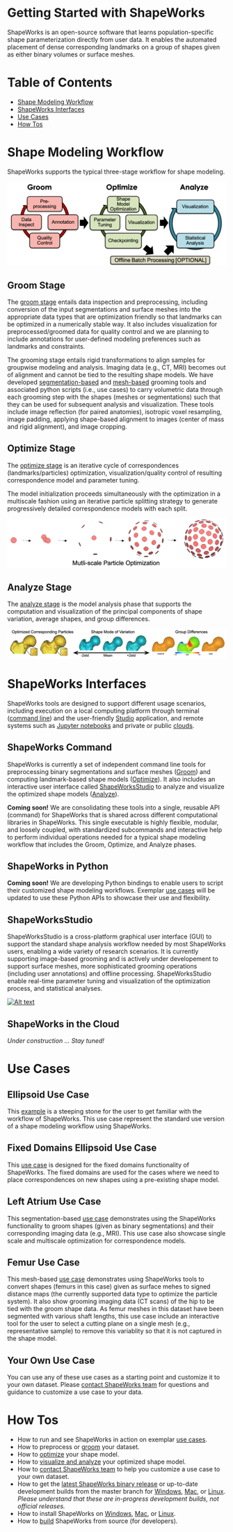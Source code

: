 # Getting Started with ShapeWorks 

ShapeWorks is an open-source software that learns population-specific shape parameterization directly from user data. It enables the automated placement of dense corresponding landmarks on a group of shapes given as either binary volumes or surface meshes. 


Table of Contents
====================
- [Shape Modeling Workflow](#shape-modeling-workflow)  
- [ShapeWorks Interfaces](#shapeworks-interfaces)
- [Use Cases](#use-cases) 
- [How Tos](#how-tos)


Shape Modeling Workflow
=====================

ShapeWorks supports the typical three-stage workflow for shape modeling. 

![ShapeWorks Workflow](images/workflow.png)


Groom Stage
---------------------

The [groom stage](Workflow/Groom.md) entails data inspection and preprocessing, including conversion of the input segmentations and surface meshes into the appropriate data types that are optimization friendly so that landmarks can be optimized in a numerically stable way. It also includes visualization for preprocessed/groomed data for quality control and we are planning to include annotations for user-defined modeling preferences such as landmarks and constraints.

The grooming stage entails rigid transformations to align samples for groupwise modeling and analysis. Imaging data (e.g., CT, MRI) becomes out of alignment and cannot be tied to the resulting shape models. We have developed [segmentation-based](UseCases/LeftAtrium.md) and [mesh-based](UseCases/Femur.md) grooming tools and associated python scripts (i.e., use cases) to carry volumetric data through each grooming step with the shapes (meshes or segmentations) such that they can be used for subsequent analysis and visualization. These tools include image reflection (for paired anatomies), isotropic voxel resampling, image padding, applying shape-based alignment to images (center of mass and rigid alignment), and image cropping.

Optimize Stage
---------------------

The [optimize stage](Workflow/Optimize.md) is an iterative cycle of correspondences (landmarks/particles) optimization, visualization/quality control of resulting correspondence model and parameter tuning. 


The model initialization proceeds simultaneously with the optimization in a multiscale fashion using an iterative particle splitting strategy to generate progressively detailed correspondence models with each split.

![Multiscale particles optimization](images/multiscale.png)


Analyze Stage
---------------------

The [analyze stage](Workflow/Analyze.md) is the model analysis phase that supports the computation and visualization of the principal components of shape variation, average shapes, and group differences. 

![Analyze](images/analyze.png)

ShapeWorks Interfaces
=====================

ShapeWorks tools are designed to support different usage scenarios, including execution on a local computing platform through terminal ([command line](#shapeworks-command)) and the user-friendly [Studio](#shapeworksstudio) application, and remote systems such as [Jupyter notebooks](#shapeworks-in-python) and private or public [clouds](#shapeworks-in-the-cloud). 


ShapeWorks Command
---------------------

ShapeWorks is currently a set of independent command line tools for preprocessing binary segmentations and surface meshes ([Groom](Workflow/Groom.md)) and computing landmark-based shape models ([Optimize](Workflow/Optimize.md)). It also includes an interactive user interface called [ShapeWorksStudio](#shapeworksstudio) to analyze and visualize the optimized shape models ([Analyze](Workflow/Analyze.md)). 

**Coming soon!** We are consolidating these tools into a single, reusable API (command) for ShapeWorks that is shared across different computational libraries in ShapeWorks. This single executable is highly flexible, modular, and loosely coupled, with standardized subcommands and interactive help to perform individual operations needed for a typical shape modeling workflow that includes the Groom, Optimize, and Analyze phases. 



ShapeWorks in Python
---------------------
**Coming soon!**  We are developing Python bindings to enable users to script their customized shape modeling workflows. Exemplar [use cases](UseCases/UseCases.md) will be updated to use these Python APIs to showcase their use and flexibility.


ShapeWorksStudio
---------------------

ShapeWorksStudio is a cross-platform graphical user interface (GUI) to support the standard shape analysis workflow needed by most ShapeWorks users, enabling a wide variety of research scenarios. It is currently supporting image-based grooming and is actively under developement to support surface meshes, more sophisticated grooming operations (including user annotations) and offline processing.  ShapeWorksStudio enable real-time parameter tuning and visualization of the optimization process, and statistical analyses.

[![Alt text](https://img.youtube.com/vi/TUk0vsk4HIA/0.jpg)](https://www.youtube.com/watch?v=TUk0vsk4HIA)


ShapeWorks in the Cloud 
---------------------
*Under construction ... Stay tuned!*

Use Cases
=====================

Ellipsoid Use Case
---------------------

This [example](UseCases/Ellipsoid.md) is a steeping stone for the user to get familiar with the workflow of ShapeWorks. This use case represent the standard use version of a shape modeling workflow using ShapeWorks. 


Fixed Domains Ellipsoid Use Case
---------------------

This [use case](UseCases/FixedDomainEllipsoid.md) is designed for the fixed domains functionality of ShapeWorks. The fixed domains are used for the cases where we need to place correspondences on new shapes using a pre-existing shape model. 

Left Atrium Use Case
---------------------

This segmentation-based [use case](UseCases/LeftAtrium.md) demonstrates using the ShapeWorks functionality to groom shapes (given as binary segmentations) and their corresponding imaging data (e.g., MRI). This use case also showcase single scale and multiscale optimization for correspondence models.

Femur Use Case
---------------------

This mesh-based [use case](UseCases/Femur.md) demonstrates using ShapeWorks tools to convert shapes (femurs in this case) given as surface mehes to signed distance maps (the currently supported data type to optimize the particle system). It also show grooming imaging data (CT scans) of the hip to be tied with the groom shape data. As femur meshes in this dataset have been segmented with various shaft lengths, this use case include an interactive tool for the user to select a cutting plane on a single mesh (e.g., representative sample) to remove this variablity so that it is not captured in the shape model. 

Your Own Use Case
---------------------

You can use any of these use cases as a starting point and customize it to your own dataset. Please [contact ShapeWorks team](../README.md#contact-us) for questions and guidance to customize a use case to your data.

How Tos
=====================
- How to run and see ShapeWorks in action on exemplar [use cases](UseCases/UseCases.md). 
- How to preprocess or [groom](Workflow/Groom.md) your dataset.
- How to [optimize](Workflow/Optimize.md) your shape model.
- How to [visualize and analyze](Workflow/Analyze.md) your optimized shape model.
- How to [contact ShapeWorks team](../README.md#contact-us) to help you customize a use case to your own dataset.
- How to get the [latest ShapeWorks binary release](https://github.com/SCIInstitute/ShapeWorks/releases/latest) or up-to-date development builds from the master branch for [Windows](https://github.com/SCIInstitute/ShapeWorks/releases/tag/dev-windows), [Mac](https://github.com/SCIInstitute/ShapeWorks/releases/tag/dev-mac), or [Linux](https://github.com/SCIInstitute/ShapeWorks/releases/tag/dev-linux). *Please understand that these are in-progress development builds, not official releases.*
- How to install ShapeWorks on [Windows](Install/Windows_README.md), [Mac](Install/Mac_README.md), or [Linux](Install/Linux_README.md).
- How to [build](Build/BUILD.md) ShapeWorks from source (for developers).
